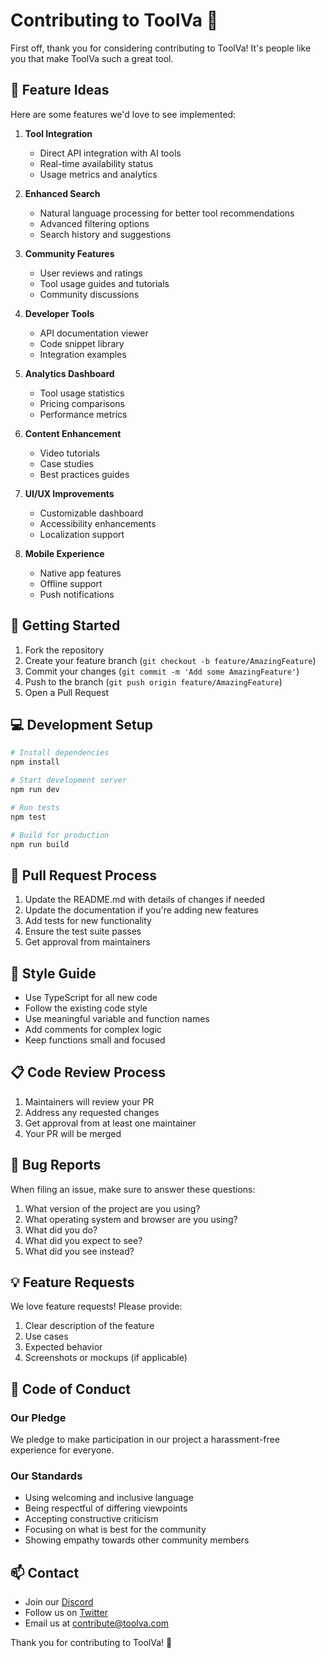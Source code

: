 # Contributing to ToolVa 🚀

First off, thank you for considering contributing to ToolVa! It's people like you that make ToolVa such a great tool.

## 🌟 Feature Ideas

Here are some features we'd love to see implemented:

1. **Tool Integration**
   - Direct API integration with AI tools
   - Real-time availability status
   - Usage metrics and analytics

2. **Enhanced Search**
   - Natural language processing for better tool recommendations
   - Advanced filtering options
   - Search history and suggestions

3. **Community Features**
   - User reviews and ratings
   - Tool usage guides and tutorials
   - Community discussions

4. **Developer Tools**
   - API documentation viewer
   - Code snippet library
   - Integration examples

5. **Analytics Dashboard**
   - Tool usage statistics
   - Pricing comparisons
   - Performance metrics

6. **Content Enhancement**
   - Video tutorials
   - Case studies
   - Best practices guides

7. **UI/UX Improvements**
   - Customizable dashboard
   - Accessibility enhancements
   - Localization support

8. **Mobile Experience**
   - Native app features
   - Offline support
   - Push notifications

## 🚀 Getting Started

1. Fork the repository
2. Create your feature branch (`git checkout -b feature/AmazingFeature`)
3. Commit your changes (`git commit -m 'Add some AmazingFeature'`)
4. Push to the branch (`git push origin feature/AmazingFeature`)
5. Open a Pull Request

## 💻 Development Setup

```bash
# Install dependencies
npm install

# Start development server
npm run dev

# Run tests
npm test

# Build for production
npm run build
```

## 📝 Pull Request Process

1. Update the README.md with details of changes if needed
2. Update the documentation if you're adding new features
3. Add tests for new functionality
4. Ensure the test suite passes
5. Get approval from maintainers

## 🎨 Style Guide

- Use TypeScript for all new code
- Follow the existing code style
- Use meaningful variable and function names
- Add comments for complex logic
- Keep functions small and focused

## 📋 Code Review Process

1. Maintainers will review your PR
2. Address any requested changes
3. Get approval from at least one maintainer
4. Your PR will be merged

## 🐛 Bug Reports

When filing an issue, make sure to answer these questions:

1. What version of the project are you using?
2. What operating system and browser are you using?
3. What did you do?
4. What did you expect to see?
5. What did you see instead?

## 💡 Feature Requests

We love feature requests! Please provide:

1. Clear description of the feature
2. Use cases
3. Expected behavior
4. Screenshots or mockups (if applicable)

## 📜 Code of Conduct

### Our Pledge

We pledge to make participation in our project a harassment-free experience for everyone.

### Our Standards

- Using welcoming and inclusive language
- Being respectful of differing viewpoints
- Accepting constructive criticism
- Focusing on what is best for the community
- Showing empathy towards other community members

## 📫 Contact

- Join our [Discord](https://discord.gg/toolva)
- Follow us on [Twitter](https://twitter.com/toolva)
- Email us at contribute@toolva.com

Thank you for contributing to ToolVa! 🙏